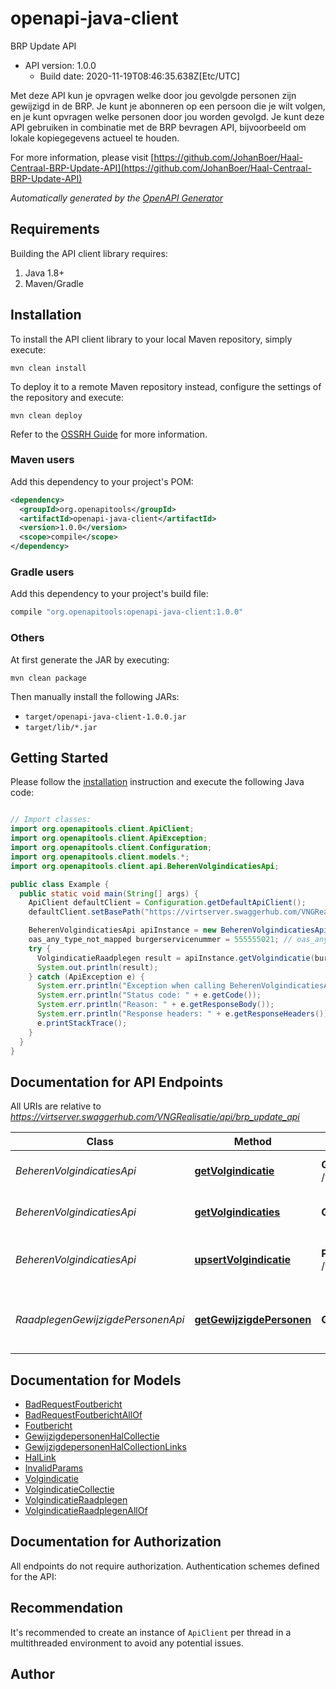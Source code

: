 # openapi-java-client

BRP Update API
- API version: 1.0.0
  - Build date: 2020-11-19T08:46:35.638Z[Etc/UTC]

Met deze API kun je opvragen welke door jou gevolgde personen zijn gewijzigd in de BRP. Je kunt je abonneren op een persoon die je wilt volgen, en je kunt opvragen welke personen door jou worden gevolgd. Je kunt deze API gebruiken in combinatie met de BRP bevragen API, bijvoorbeeld om lokale kopiegegevens actueel te houden.

  For more information, please visit [https://github.com/JohanBoer/Haal-Centraal-BRP-Update-API](https://github.com/JohanBoer/Haal-Centraal-BRP-Update-API)

*Automatically generated by the [OpenAPI Generator](https://openapi-generator.tech)*


## Requirements

Building the API client library requires:
1. Java 1.8+
2. Maven/Gradle

## Installation

To install the API client library to your local Maven repository, simply execute:

```shell
mvn clean install
```

To deploy it to a remote Maven repository instead, configure the settings of the repository and execute:

```shell
mvn clean deploy
```

Refer to the [OSSRH Guide](http://central.sonatype.org/pages/ossrh-guide.html) for more information.

### Maven users

Add this dependency to your project's POM:

```xml
<dependency>
  <groupId>org.openapitools</groupId>
  <artifactId>openapi-java-client</artifactId>
  <version>1.0.0</version>
  <scope>compile</scope>
</dependency>
```

### Gradle users

Add this dependency to your project's build file:

```groovy
compile "org.openapitools:openapi-java-client:1.0.0"
```

### Others

At first generate the JAR by executing:

```shell
mvn clean package
```

Then manually install the following JARs:

* `target/openapi-java-client-1.0.0.jar`
* `target/lib/*.jar`

## Getting Started

Please follow the [installation](#installation) instruction and execute the following Java code:

```java

// Import classes:
import org.openapitools.client.ApiClient;
import org.openapitools.client.ApiException;
import org.openapitools.client.Configuration;
import org.openapitools.client.models.*;
import org.openapitools.client.api.BeherenVolgindicatiesApi;

public class Example {
  public static void main(String[] args) {
    ApiClient defaultClient = Configuration.getDefaultApiClient();
    defaultClient.setBasePath("https://virtserver.swaggerhub.com/VNGRealisatie/api/brp_update_api");

    BeherenVolgindicatiesApi apiInstance = new BeherenVolgindicatiesApi(defaultClient);
    oas_any_type_not_mapped burgerservicenummer = 555555021; // oas_any_type_not_mapped | Identificerend gegeven van een ingeschreven natuurlijk persoon, als bedoeld in artikel 1.1 van de Wet algemene bepalingen burgerservicenummer.
    try {
      VolgindicatieRaadplegen result = apiInstance.getVolgindicatie(burgerservicenummer);
      System.out.println(result);
    } catch (ApiException e) {
      System.err.println("Exception when calling BeherenVolgindicatiesApi#getVolgindicatie");
      System.err.println("Status code: " + e.getCode());
      System.err.println("Reason: " + e.getResponseBody());
      System.err.println("Response headers: " + e.getResponseHeaders());
      e.printStackTrace();
    }
  }
}

```

## Documentation for API Endpoints

All URIs are relative to *https://virtserver.swaggerhub.com/VNGRealisatie/api/brp_update_api*

Class | Method | HTTP request | Description
------------ | ------------- | ------------- | -------------
*BeherenVolgindicatiesApi* | [**getVolgindicatie**](docs/BeherenVolgindicatiesApi.md#getVolgindicatie) | **GET** /volgindicaties/{burgerservicenummer} | Raadplegen specifieke volgindicatie
*BeherenVolgindicatiesApi* | [**getVolgindicaties**](docs/BeherenVolgindicatiesApi.md#getVolgindicaties) | **GET** /volgindicaties | Raadplegen alle actieve volgindicaties
*BeherenVolgindicatiesApi* | [**upsertVolgindicatie**](docs/BeherenVolgindicatiesApi.md#upsertVolgindicatie) | **PUT** /volgindicaties/{burgerservicenummer} | Toevoegen, wijzigen of beëindigen volgindicatie
*RaadplegenGewijzigdePersonenApi* | [**getGewijzigdePersonen**](docs/RaadplegenGewijzigdePersonenApi.md#getGewijzigdePersonen) | **GET** /wijzigingen | Raadplegen personen met gewijzigde gegevens


## Documentation for Models

 - [BadRequestFoutbericht](docs/BadRequestFoutbericht.md)
 - [BadRequestFoutberichtAllOf](docs/BadRequestFoutberichtAllOf.md)
 - [Foutbericht](docs/Foutbericht.md)
 - [GewijzigdepersonenHalCollectie](docs/GewijzigdepersonenHalCollectie.md)
 - [GewijzigdepersonenHalCollectionLinks](docs/GewijzigdepersonenHalCollectionLinks.md)
 - [HalLink](docs/HalLink.md)
 - [InvalidParams](docs/InvalidParams.md)
 - [Volgindicatie](docs/Volgindicatie.md)
 - [VolgindicatieCollectie](docs/VolgindicatieCollectie.md)
 - [VolgindicatieRaadplegen](docs/VolgindicatieRaadplegen.md)
 - [VolgindicatieRaadplegenAllOf](docs/VolgindicatieRaadplegenAllOf.md)


## Documentation for Authorization

All endpoints do not require authorization.
Authentication schemes defined for the API:

## Recommendation

It's recommended to create an instance of `ApiClient` per thread in a multithreaded environment to avoid any potential issues.

## Author



